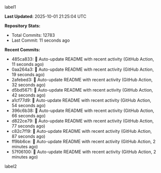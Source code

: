 
label1 
<!-- ACTIVITY_START -->
**Last Updated:** 2025-10-01 21:25:04 UTC

**Repository Stats:**
- Total Commits: 12783
- Last Commit: 11 seconds ago

**Recent Commits:**
- 485ca833: 🤖 Auto-update README with recent activity (GitHub Action, 11 seconds ago)
- 0aa264a3: 🤖 Auto-update README with recent activity (GitHub Action, 19 seconds ago)
- 2afebed3: 🤖 Auto-update README with recent activity (GitHub Action, 32 seconds ago)
- d5bd5671: 🤖 Auto-update README with recent activity (GitHub Action, 42 seconds ago)
- a1cf77d9: 🤖 Auto-update README with recent activity (GitHub Action, 54 seconds ago)
- 396c6b38: 🤖 Auto-update README with recent activity (GitHub Action, 66 seconds ago)
- d822ce79: 🤖 Auto-update README with recent activity (GitHub Action, 77 seconds ago)
- c82c7f19: 🤖 Auto-update README with recent activity (GitHub Action, 87 seconds ago)
- ff9bb6ce: 🤖 Auto-update README with recent activity (GitHub Action, 2 minutes ago)
- 57f06100: 🤖 Auto-update README with recent activity (GitHub Action, 2 minutes ago)
<!-- ACTIVITY_END -->

label2
